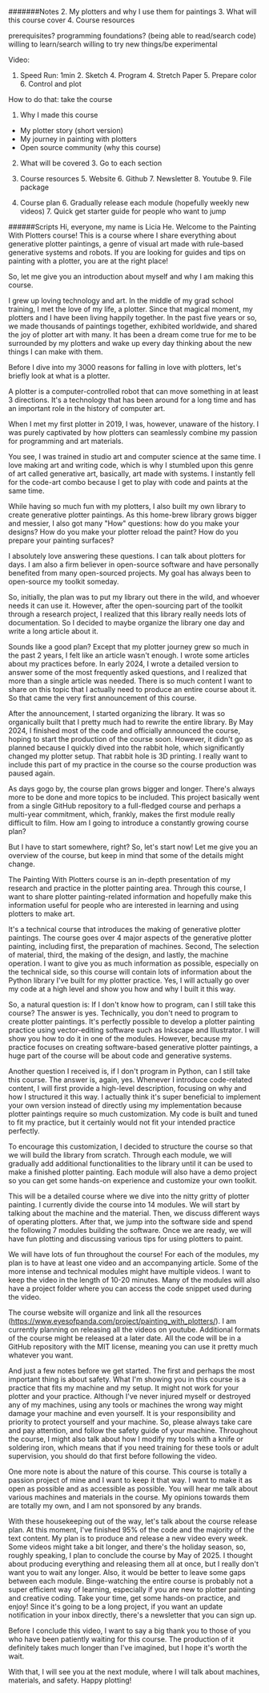
#######Notes
2. My plotters and why I use them for paintings
3. What will this course cover
4. Course resources


prerequisites?
    programming foundations? (being able to read/search code)
    willing to learn/search
    willing to try new things/be experimental
    
Video:
1. Speed Run: 1min 
   2. Sketch
   4. Program 
   4. Stretch Paper 
   5. Prepare color 
   6. Control and plot 

How to do that: take the course 

1. Why I made this course
- My plotter story (short version)
- My journey in painting with plotters 
- Open source community (why this course)

2. What will be covered 
   3. Go to each section 

4. Course resources
   5. Website 
   6. Github 
   7. Newsletter 
   8. Youtube
   9. File package
5. Course plan
   6. Gradually release each module (hopefully weekly new videos)
   7. Quick get starter guide for people who want to jump

######Scripts
Hi, everyone, my name is Licia He. Welcome to the Painting With Plotters course! This is a course where I share everything about generative plotter paintings, a genre of visual art made with rule-based generative systems and robots. If you are looking for guides and tips on painting with a plotter, you are at the right place! 

So, let me give you an introduction about myself and why I am making this course.

 I grew up loving technology and art. In the middle of my grad school training, I met the love of my life, a plotter. Since that magical moment, my plotters and I have been living happily together. In the past five years or so, we made thousands of paintings together, exhibited worldwide, and shared the joy of plotter art with many. It has been a dream come true for me to be surrounded by my plotters and wake up every day thinking about the new things I can make with them. 

Before I dive into my 3000 reasons for falling in love with plotters, let's briefly look at what is a plotter.

A plotter is a computer-controlled robot that can move something in at least 3 directions. It's a technology that has been around for a long time and has an important role in the history of computer art. 

When I met my first plotter in 2019, I was, however, unaware of the history. I was purely captivated by how plotters can seamlessly combine my passion for programming and art materials.

You see, I was trained in studio art and computer science at the same time. I love making art and writing code, which is why I stumbled upon this genre of art called generative art, basically, art made with systems. I instantly fell for the code-art combo because I get to play with code and paints at the same time. 

While having so much fun with my plotters, I also built my own library to create generative plotter paintings. As this home-brew library grows bigger and messier, I also got many "How" questions: how do you make your designs? How do you make your plotter reload the paint? How do you prepare your painting surfaces? 

I absolutely love answering these questions. I can talk about plotters for days. I am also a firm believer in open-source software and have personally benefited from many open-sourced projects. My goal has always been to open-source my toolkit someday. 

So, initially, the plan was to put my library out there in the wild, and whoever needs it can use it. However, after the open-sourcing part of the toolkit through a research project, I realized that this library really needs lots of documentation. So I decided to maybe organize the library one day and write a long article about it. 

Sounds like a good plan? Except that my plotter journey grew so much in the past 2 years, I felt like an article wasn't enough. I wrote some articles about my practices before. In early 2024, I wrote a detailed version to answer some of the most frequently asked questions, and I realized that more than a single article was needed. There is so much content I want to share on this topic that I actually need to produce an entire course about it. So that came the very first announcement of this course. 

After the announcement, I started organizing the library. It was so organically built that I pretty much had to rewrite the entire library. By May 2024, I finished most of the code and officially announced the course, hoping to start the production of the course soon. However, it didn't go as planned because I quickly dived into the rabbit hole, which significantly changed my plotter setup. That rabbit hole is 3D printing. I really want to include this part of my practice in the course so the course production was paused again. 

As days gogo by, the course plan grows bigger and longer. There's always more to be done and more topics to be included. This project basically went from a single GitHub repository to a full-fledged course and perhaps a multi-year commitment, which, frankly, makes the first module really difficult to film. How am I going to introduce a constantly growing course plan? 

But I have to start somewhere, right? So, let's start now! Let me give you an overview of the course, but keep in mind that some of the details might change. 

The Painting With Plotters course is an in-depth presentation of my research and practice in the plotter painting area. Through this course, I want to share plotter painting-related information and hopefully make this information useful for people who are interested in learning and using plotters to make art. 

It's a technical course that introduces the making of generative plotter paintings. The course goes over 4 major aspects of the generative plotter painting, including first, the preparation of machines. Second, The selection of material, third, the making of the design, and lastly, the machine operation. I want to give you as much information as possible, especially on the technical side, so this course will contain lots of information about the Python library I've built for my plotter practice. Yes, I will actually go over my code at a high level and show you how and why I built it this way. 

So, a natural question is: If I don't know how to program, can I still take this course? The answer is yes. Technically, you don't need to program to create plotter paintings. It's perfectly possible to develop a plotter painting practice using vector-editing software such as Inkscape and Illustrator. I will show you how to do it in one of the modules. However, because my practice focuses on creating software-based generative plotter paintings, a huge part of the course will be about code and generative systems.  

Another question I received is, if I don't program in Python, can I still take this course. The answer is, again, yes. Whenever I introduce code-related content, I will first provide a high-level description, focusing on why and how I structured it this way. I actually think it's super beneficial to implement your own version instead of directly using my implementation because plotter paintings require so much customization. My code is built and tuned to fit my practice, but it certainly would not fit your intended practice perfectly. 

To encourage this customization, I decided to structure the course so that we will build the library from scratch. Through each module, we will gradually add additional functionalities to the library until it can be used to make a finished plotter painting. Each module will also have a demo project so you can get some hands-on experience and customize your own toolkit. 

This will be a detailed course where we dive into the nitty gritty of plotter painting. I currently divide the course into 14 modules. We will start by talking about the machine and the material. Then, we discuss different ways of operating plotters. After that, we jump into the software side and spend the following 7 modules building the software. Once we are ready, we will have fun plotting and discussing various tips for using plotters to paint.  

We will have lots of fun throughout the course! For each of the modules, my plan is to have at least one video and an accompanying article. Some of the more intense and technical modules might have multiple videos. I want to keep the video in the length of 10-20 minutes. Many of the modules will also have a project folder where you can access the code snippet used during the video. 

The course website will organize and link all the resources (https://www.eyesofpanda.com/project/painting_with_plotters/). I am currently planning on releasing all the videos on youtube. Additional formats of the course might be released at a later date. All the code will be in a GitHub repository with the MIT license, meaning you can use it pretty much whatever you want. 

And just a few notes before we get started. The first and perhaps the most important thing is about safety. What I'm showing you in this course is a practice that fits my machine and my setup. It might not work for your plotter and your practice. Although I've never injured myself or destroyed any of my machines, using any tools or machines the wrong way might damage your machine and even yourself. It is your responsibility and priority to protect yourself and your machine. So, please always take care and pay attention, and follow the safety guide of your machine. Throughout the course, I might also talk about how I modify my tools with a knife or soldering iron, which means that if you need training for these tools or adult supervision, you should do that first before following the video. 

One more note is about the nature of this course. This course is totally a passion project of mine and I want to keep it that way. I want to make it as open as possible and as accessible as possible. You will hear me talk about various machines and materials in the course. My opinions towards them are totally my own, and I am not sponsored by any brands. 

With these housekeeping out of the way, let's talk about the course release plan. At this moment, I've finished 95% of the code and the majority of the text content. My plan is to produce and release a new video every week. Some videos might take a bit longer, and there's the holiday season, so, roughly speaking, I plan to conclude the course by May of 2025. I thought about producing everything and releasing them all at once, but I really don't want you to wait any longer. Also, it would be better to leave some gaps between each module. Binge-watching the entire course is probably not a super efficient way of learning, especially if you are new to plotter painting and creative coding. Take your time, get some hands-on practice, and enjoy! Since it's going to be a long project, if you want an update notification in your inbox directly, there's a newsletter that you can sign up. 

Before I conclude this video, I want to say a big thank you to those of you who have been patiently waiting for this course. The production of it definitely takes much longer than I've imagined, but I hope it's worth the wait. 

With that, I will see you at the next module, where I will talk about machines, materials, and safety. Happy plotting! 

















